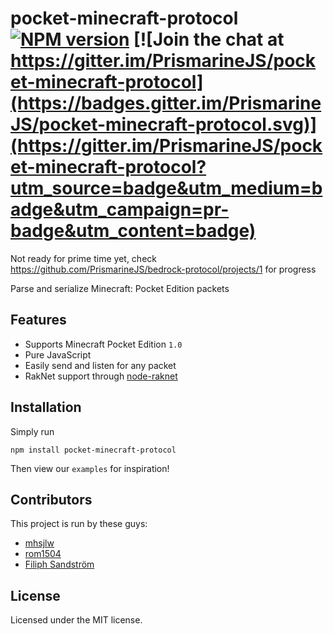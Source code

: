 pocket-minecraft-protocol [![NPM version](https://img.shields.io/npm/v/pocket-minecraft-protocol.svg)](http://npmjs.com/package/pocket-minecraft-protocol) [![Join the chat at https://gitter.im/PrismarineJS/pocket-minecraft-protocol](https://badges.gitter.im/PrismarineJS/pocket-minecraft-protocol.svg)](https://gitter.im/PrismarineJS/pocket-minecraft-protocol?utm_source=badge&utm_medium=badge&utm_campaign=pr-badge&utm_content=badge)
=========================

Not ready for prime time yet, check https://github.com/PrismarineJS/bedrock-protocol/projects/1 for progress

Parse and serialize Minecraft: Pocket Edition packets

## Features

  * Supports Minecraft Pocket Edition `1.0`
  * Pure JavaScript
  * Easily send and listen for any packet
  * RakNet support through [node-raknet](https://github.com/mhsjlw/node-raknet)

## Installation
Simply run

    npm install pocket-minecraft-protocol

Then view our `examples` for inspiration!

## Contributors
This project is run by these guys:

  - [mhsjlw](https://github.com/mhsjlw)
  - [rom1504](https://github.com/rom1504)
  - [Filiph Sandström](https://github.com/filfat)

## License
Licensed under the MIT license.  

